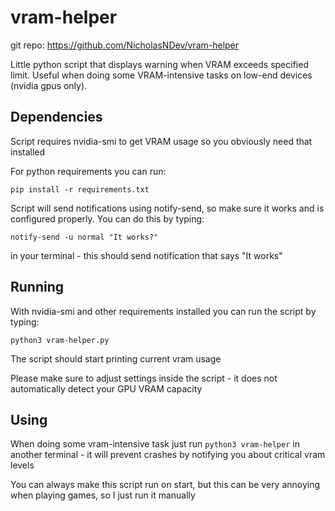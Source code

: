 # vram-helper
git repo: https://github.com/NicholasNDev/vram-helper

Little python script that displays warning when VRAM exceeds specified limit. Useful when doing some VRAM-intensive tasks on low-end devices (nvidia gpus only).

## Dependencies
  Script requires nvidia-smi to get VRAM usage so you obviously need that installed

  For python requirements you can run:

  ```
  pip install -r requirements.txt
  ```

  Script will send notifications using notify-send, so make sure it works and is configured properly. You can do this by typing:

  ```
  notify-send -u normal "It works?"
  ```

  in your terminal - this should send notification that says "It works"

## Running
  With nvidia-smi and other requirements installed you can run the script by typing:

  ```
  python3 vram-helper.py
  ```

  The script should start printing current vram usage

  Please make sure to adjust settings inside the script - it does not automatically detect your GPU VRAM capacity

## Using
  When doing some vram-intensive task just run `python3 vram-helper` in another terminal - it will prevent crashes by notifying you about critical vram levels

  You can always make this script run on start, but this can be very annoying when playing games, so I just run it manually
